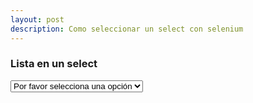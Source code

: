 ```yaml
---
layout: post
description: Como seleccionar un select con selenium
---
```


<div class="example">
  <h3>Lista en un select</h3>
  <select id="dropdown">
    <option value="" disabled="disabled" selected="selected"
      >Por favor selecciona una opción</option
    >
    <option value="1">Opción 1</option>
    <option value="2">Opción 2</option>
  </select>
</div>
<script>
  var dropdown = document.getElementById('dropdown');
  dropdown.onchange = function(event) {
    var options = dropdown.getElementsByTagName('option');
    for (var i = 0; i < options.length; i++) {
      options[i].removeAttribute('selected');
    }
    document
      .querySelector(`#dropdown option[value='${event.target.value}']`)
      .setAttribute('selected', 'selected');
  };
</script>
